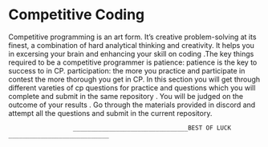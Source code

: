 # Competitive Coding
Competitive programming is an art form. It’s creative problem-solving at its finest, a combination of hard analytical thinking and creativity.
It helps you in excersing your brain and enhancing your skill on coding .The key things required to be a competitive programmer is 
patience: patience is the key to success to in CP.
participation: the more you practice and participate in contest the more thorough you get in CP.
In this section you will get through different vareties of cp questions for practice  and questions which you will complete and submit in the same repository .
You will be judged on the outcome of your results . 
Go through the materials provided in discord and attempt all the questions and submit in the current repository.

                      ________________________________BEST OF LUCK ____________________________ 
